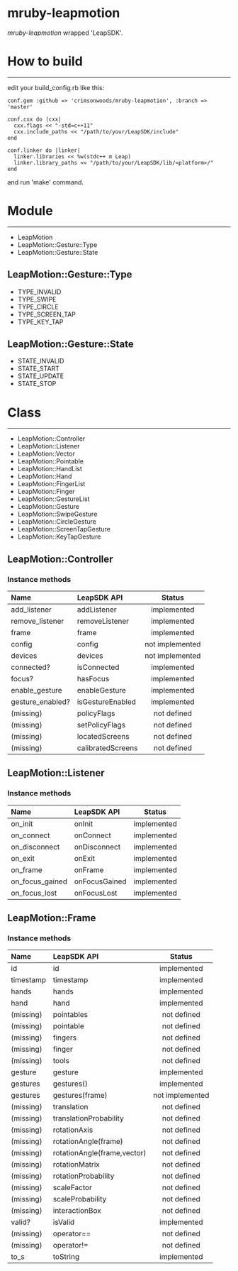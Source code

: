 mruby-leapmotion
====

_mruby-leapmotion_ wrapped 'LeapSDK'.


# How to build
----

edit your build_config.rb like this:

    conf.gem :github => 'crimsonwoods/mruby-leapmotion', :branch => 'master'
    
    conf.cxx do |cxx|
      cxx.flags << "-std=c++11"
      cxx.include_paths << "/path/to/your/LeapSDK/include"
    end
    
    conf.linker do |linker|
      linker.libraries << %w(stdc++ m Leap)
      linker.library_paths << "/path/to/your/LeapSDK/lib/<platform>/"
    end

and run 'make' command.


# Module
----

- LeapMotion
- LeapMotion::Gesture::Type
- LeapMotion::Gesture::State

## LeapMotion::Gesture::Type

- TYPE_INVALID
- TYPE_SWIPE
- TYPE_CIRCLE
- TYPE_SCREEN_TAP
- TYPE_KEY_TAP

## LeapMotion::Gesture::State

- STATE_INVALID
- STATE_START
- STATE_UPDATE
- STATE_STOP

# Class
----

- LeapMotion::Controller
- LeapMotion::Listener
- LeapMotion::Vector
- LeapMotion::Pointable
- LeapMotion::HandList
- LeapMotion::Hand
- LeapMotion::FingerList
- LeapMotion::Finger
- LeapMotion::GestureList
- LeapMotion::Gesture
- LeapMotion::SwipeGesture
- LeapMotion::CircleGesture
- LeapMotion::ScreenTapGesture
- LeapMotion::KeyTapGesture

## LeapMotion::Controller

### Instance methods

|Name            |LeapSDK API      |Status         |
|:---------------|:----------------|:-------------:|
|add_listener    |addListener      |implemented    |
|remove_listener |removeListener   |implemented    |
|frame           |frame            |implemented    |
|config          |config           |not implemented|
|devices         |devices          |not implemented|
|connected?      |isConnected      |implemented    |
|focus?          |hasFocus         |implemented    |
|enable_gesture  |enableGesture    |implemented    |
|gesture_enabled?|isGestureEnabled |implemented    |
|(missing)       |policyFlags      |not defined    |
|(missing)       |setPolicyFlags   |not defined    |
|(missing)       |locatedScreens   |not defined    |
|(missing)       |calibratedScreens|not defined    |

## LeapMotion::Listener

### Instance methods

|Name            |LeapSDK API      |Status         |
|:---------------|:----------------|:-------------:|
|on_init         |onInit           |implemented    |
|on_connect      |onConnect        |implemented    |
|on_disconnect   |onDisconnect     |implemented    |
|on_exit         |onExit           |implemented    |
|on_frame        |onFrame          |implemented    |
|on_focus_gained |onFocusGained    |implemented    |
|on_focus_lost   |onFocusLost      |implemented    |

## LeapMotion::Frame

### Instance methods

|Name            |LeapSDK API                |Status         |
|:---------------|:--------------------------|:-------------:|
|id              |id                         |implemented    |
|timestamp       |timestamp                  |implemented    |
|hands           |hands                      |implemented    |
|hand            |hand                       |implemented    |
|(missing)       |pointables                 |not defined    |
|(missing)       |pointable                  |not defined    |
|(missing)       |fingers                    |not defined    |
|(missing)       |finger                     |not defined    |
|(missing)       |tools                      |not defined    |
|gesture         |gesture                    |implemented    |
|gestures        |gestures()                 |implemented    |
|gestures        |gestures(frame)            |not implemented|
|(missing)       |translation                |not defined    |
|(missing)       |translationProbability     |not defined    |
|(missing)       |rotationAxis               |not defined    |
|(missing)       |rotationAngle(frame)       |not defined    |
|(missing)       |rotationAngle(frame,vector)|not defined    |
|(missing)       |rotationMatrix             |not defined    |
|(missing)       |rotationProbability        |not defined    |
|(missing)       |scaleFactor                |not defined    |
|(missing)       |scaleProbability           |not defined    |
|(missing)       |interactionBox             |not defined    |
|valid?          |isValid                    |implemented    |
|(missing)       |operator==                 |not defined    |
|(missing)       |operator!=                 |not defined    |
|to_s            |toString                   |implemented    |


